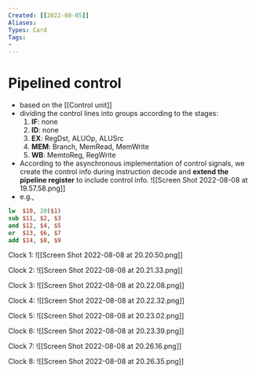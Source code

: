 ```yaml
---
Created: [[2022-08-05]]
Aliases: 
Types: Card
Tags: 
- 
---
```

# Pipelined control
- based on the [[Control unit]]
- dividing the control lines into groups according to the stages:
  1. **IF**: none
  2. **ID**: none
  3. **EX**: RegDst, ALUOp, ALUSrc
  4. **MEM**: Branch, MemRead, MemWrite
  5. **WB**: MemtoReg, RegWrite
- According to the asynchronous implementation of control signals, we create the control info during instruction decode and **extend the pipeline register** to include control info. 
  ![[Screen Shot 2022-08-08 at 19.57.58.png]]
- e.g., 
```MIPS
lw  $10, 20($1)
sub $11, $2, $3
and $12, $4, $5
or  $13, $6, $7
add $14, $8, $9
```

Clock 1:
![[Screen Shot 2022-08-08 at 20.20.50.png]]

Clock 2: 
![[Screen Shot 2022-08-08 at 20.21.33.png]]

Clock 3: 
![[Screen Shot 2022-08-08 at 20.22.08.png]]

Clock 4: 
![[Screen Shot 2022-08-08 at 20.22.32.png]]

Clock 5: 
![[Screen Shot 2022-08-08 at 20.23.02.png]]

Clock 6: 
![[Screen Shot 2022-08-08 at 20.23.39.png]]

Clock 7: 
![[Screen Shot 2022-08-08 at 20.26.16.png]]

Clock 8: 
![[Screen Shot 2022-08-08 at 20.26.35.png]]
